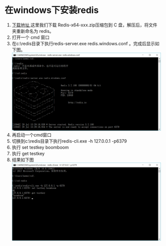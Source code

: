 # 在windows下安装redis
1. [下载地址](https://github.com/MSOpenTech/redis/releases),这里我们下载 Redis-x64-xxx.zip压缩包到 C 盘，解压后，将文件夹重新命名为 redis。  
1. 打开一个 cmd 窗口
1. 在c:\redis目录下执行redis-server.exe redis.windows.conf 。完成后显示如下图。
![img](https://github.com/heweigeng1/doc/blob/master/Redis/img/1.png)
1. 再启动一个cmd窗口
1. 切换到c:\redis目录下执行redis-cli.exe -h 127.0.0.1 -p6379
1. 执行 set testkey boomboom
1. 执行 get testkey
1. 结果如下图  
![img](https://github.com/heweigeng1/doc/blob/master/Redis/img/2.png)
